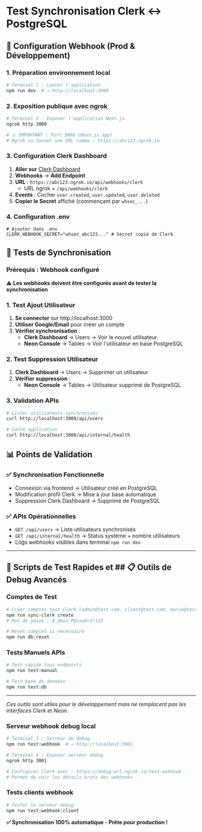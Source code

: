 # Test Synchronisation Clerk ↔ PostgreSQL

## 🔧 **Configuration Webhook (Prod & Développement)**

### **1. Préparation environnement local**
```bash
# Terminal 1 : Lancer l'application
npm run dev  # → http://localhost:3000
```

### **2. Exposition publique avec ngrok**
```bash
# Terminal 2 : Exposer l'application Next.js
ngrok http 3000

# ⚠️ IMPORTANT : Port 3000 (Next.js app)
# Ngrok va donner une URL comme : https://abc123.ngrok.io
```

### **3. Configuration Clerk Dashboard**

1. **Aller sur** [Clerk Dashboard](https://dashboard.clerk.com)
2. **Webhooks** → **Add Endpoint**
3. **URL** : `https://abc123.ngrok.io/api/webhooks/clerk` 
   - URL ngrok + `/api/webhooks/clerk`
4. **Events** : Cocher `user.created`, `user.updated`, `user.deleted`
5. **Copier le Secret** affiché (commençant par `whsec_...`)

### **4. Configuration .env**
```env
# Ajouter dans .env
CLERK_WEBHOOK_SECRET="whsec_abc123..." # Secret copié de Clerk
```

## 🎯 **Tests de Synchronisation**

### **Prérequis : Webhook configuré**
⚠️ **Les webhooks doivent être configurés avant de tester la synchronisation**

### **1. Test Ajout Utilisateur**
1. **Se connecter** sur http://localhost:3000
2. **Utiliser Google/Email** pour créer un compte
3. **Vérifier synchronisation** :
   - **Clerk Dashboard** → Users → Voir le nouvel utilisateur
   - **Neon Console** → Tables → Voir l'utilisateur en base PostgreSQL

### **2. Test Suppression Utilisateur**
1. **Clerk Dashboard** → Users → Supprimer un utilisateur
2. **Vérifier suppression** :
   - **Neon Console** → Tables → Utilisateur supprimé de PostgreSQL

### **3. Validation APIs**
```bash
# Lister utilisateurs synchronisés
curl http://localhost:3000/api/users

# Santé application  
curl http://localhost:3000/api/internal/health
```

## 📊 **Points de Validation**

### **✅ Synchronisation Fonctionnelle**
- Connexion via frontend → Utilisateur créé en PostgreSQL
- Modification profil Clerk → Mise à jour base automatique
- Suppression Clerk Dashboard → Supprimé de PostgreSQL

### **✅ APIs Opérationnelles**
- `GET /api/users` → Liste utilisateurs synchronisés
- `GET /api/internal/health` → Status système + nombre utilisateurs
- Logs webhooks visibles dans terminal `npm run dev`



---



## 🧪 **Scripts de Test Rapides et ## 📋 **Outils de Debug Avancés****

### **Comptes de Test**
```bash
# Créer comptes test Clerk (admin@test.com, client@test.com, marie@test.com)
npm run sync-clerk create
# Mot de passe : A_dmin_P@ssw0rd!123

# Reset complet si nécessaire
npm run db:reset
```

### **Tests Manuels APIs**
```bash
# Test rapide tous endpoints
npm run test:manual

# Test base de données
npm run test:db
```

---



*Ces outils sont utiles pour le développement mais ne remplacent pas les interfaces Clerk et Neon.*

### **Serveur webhook debug local**
```bash
# Terminal 3 : Serveur de debug
npm run test:webhook  # → http://localhost:3001

# Terminal 4 : Exposer serveur debug
ngrok http 3001

# Configurer Clerk avec : https://debug-url.ngrok.io/test-webhook
# Permet de voir les détails bruts des webhooks
```

### **Tests clients webhook**
```bash
# Tester le serveur debug
npm run test:webhook:client
```

**✅ Synchronisation 100% automatique - Prête pour production !**
